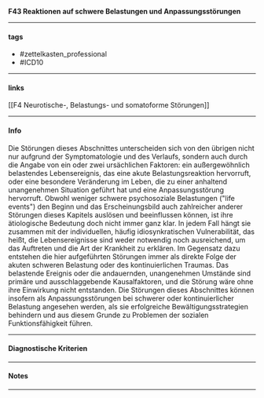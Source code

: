 __F43 Reaktionen auf schwere Belastungen und Anpassungsstörungen__

___________________________________________
#### tags

- #zettelkasten_professional
- #ICD10
___________________________________________
#### links

[[F4 Neurotische-, Belastungs- und somatoforme Störungen]]

___________________________________________
#### Info
Die Störungen dieses Abschnittes unterscheiden sich von den übrigen nicht nur aufgrund der Symptomatologie und des Verlaufs, sondern auch durch die Angabe von ein oder zwei ursächlichen Faktoren: ein außergewöhnlich belastendes Lebensereignis, das eine akute Belastungsreaktion hervorruft, oder eine besondere Veränderung im Leben, die zu einer anhaltend unangenehmen Situation geführt hat und eine Anpassungsstörung hervorruft. Obwohl weniger schwere psychosoziale Belastungen ("life events") den Beginn und das Erscheinungsbild auch zahlreicher anderer Störungen dieses Kapitels auslösen und beeinflussen können, ist ihre ätiologische Bedeutung doch nicht immer ganz klar. In jedem Fall hängt sie zusammen mit der individuellen, häufig idiosynkratischen Vulnerabilität, das heißt, die Lebensereignisse sind weder notwendig noch ausreichend, um das Auftreten und die Art der Krankheit zu erklären. Im Gegensatz dazu entstehen die hier aufgeführten Störungen immer als direkte Folge der akuten schweren Belastung oder des kontinuierlichen Traumas. Das belastende Ereignis oder die andauernden, unangenehmen Umstände sind primäre und ausschlaggebende Kausalfaktoren, und die Störung wäre ohne ihre Einwirkung nicht entstanden. Die Störungen dieses Abschnittes können insofern als Anpassungsstörungen bei schwerer oder kontinuierlicher Belastung angesehen werden, als sie erfolgreiche Bewältigungsstrategien behindern und aus diesem Grunde zu Problemen der sozialen Funktionsfähigkeit führen.
___________________________________________
#### Diagnostische Kriterien

___________________________________________
#### Notes

___________________________________________

